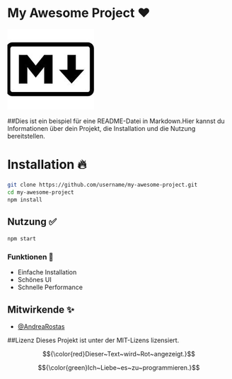 # My Awesome Project ❤️ 

![alt text](mdlogo.jpeg)

##Dies ist ein beispiel für eine README-Datei in Markdown.Hier kannst du Informationen über dein Projekt, die Installation und die Nutzung bereitstellen.

# Installation   🔥

```sh
git clone https://github.com/username/my-awesome-project.git
cd my-awesome-project
npm install
```
## Nutzung ✅

```sh
npm start
```

### Funktionen 🎉
- Einfache Installation
- Schönes UI
- Schnelle Performance

## Mitwirkende ✨
- [@AndreaRostas](https:/github.com/AndreaRostas)

##Lizenz
Dieses Projekt ist unter der MIT-Lizens lizensiert.

$${\color{red}Dieser~Text~wird~Rot~angezeigt.}$$

$${\color{green}Ich~Liebe~es~zu~programmieren.}$$